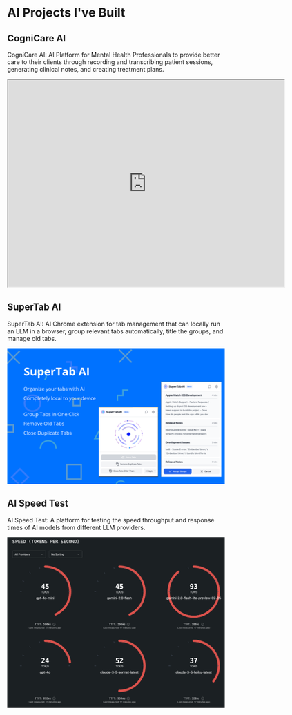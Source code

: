 #  AI Projects I've Built


## CogniCare AI

CogniCare AI: AI Platform for Mental Health Professionals to provide better care to their clients through recording and transcribing patient sessions, generating clinical notes, and creating treatment plans.
<iframe src="https://drive.google.com/file/d/1iH_gaHz1ppQGcTEY5-feParZZBJvABVP/preview" width="640" height="480" allow="autoplay"></iframe>

## SuperTab AI

SuperTab AI: AI Chrome extension for tab management that can locally run an LLM in a browser, group relevant tabs automatically, title the groups, and manage old tabs.

<img src="supertab.png" alt="SuperTab AI Screenshot" width="640">

## AI Speed Test

AI Speed Test: A platform for testing the speed throughput and response times of AI models from different LLM providers.

<img src="speedtest.png" alt="AI Speed Test Screenshot" width="640">

